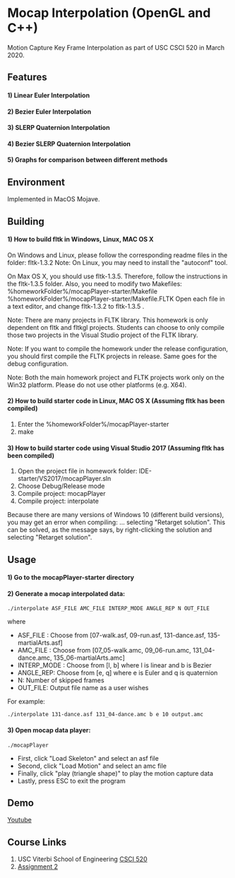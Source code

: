 # Mocap Interpolation (OpenGL and C++)
Motion Capture Key Frame Interpolation as part of USC CSCI 520 in March 2020.

## Features
#### 1) Linear Euler Interpolation
#### 2) Bezier Euler Interpolation
#### 3) SLERP Quaternion Interpolation
#### 4) Bezier SLERP Quaternion Interpolation
#### 5) Graphs for comparison between different methods

## Environment
Implemented in MacOS Mojave.

## Building
#### 1) How to build fltk in Windows, Linux, MAC OS X
On Windows and Linux, please follow the corresponding readme 
files in the folder: fltk-1.3.2
Note: On Linux, you may need to install the "autoconf" tool.

On Max OS X, you should use fltk-1.3.5. Therefore, follow
the instructions in the fltk-1.3.5 folder. Also, you need
to modify two Makefiles:
%homeworkFolder%/mocapPlayer-starter/Makefile
%homeworkFolder%/mocapPlayer-starter/Makefile.FLTK
Open each file in a text editor, and change fltk-1.3.2 to fltk-1.3.5 .

Note: There are many projects in FLTK library. This homework
is only dependent on fltk and fltkgl projects. Students can choose 
to only compile those two projects in the Visual Studio project 
of the FLTK library.

Note: If you want to compile the homework under the release 
configuration, you should first compile the FLTK projects in release. 
Same goes for the debug configuration.

Note: Both the main homework project and FLTK projects work only 
on the Win32 platform. Please do not use other platforms (e.g. X64).

#### 2) How to build starter code in Linux, MAC OS X (Assuming fltk has been compiled)
1) Enter the %homeworkFolder%/mocapPlayer-starter
2) make

#### 3) How to build starter code using Visual Studio 2017 (Assuming fltk has been compiled)
1) Open the project file in homework folder: IDE-starter/VS2017/mocapPlayer.sln
2) Choose Debug/Release mode
3) Compile project: mocapPlayer
4) Compile project: interpolate

Because there are many versions of Windows 10 (different build versions), 
you may get an error when compiling: ... selecting "Retarget solution". 
This can be solved, as the message says, by right-clicking the solution 
and selecting "Retarget solution".


## Usage
#### 1) Go to the mocapPlayer-starter directory

#### 2) Generate a mocap interpolated data:
```
./interpolate ASF_FILE AMC_FILE INTERP_MODE ANGLE_REP N OUT_FILE
```
where
- ASF_FILE :    Choose from [07-walk.asf, 09-run.asf, 131-dance.asf, 135-martialArts.asf]
- AMC_FILE :    Choose from [07_05-walk.amc, 09_06-run.amc, 131_04-dance.amc, 135_06-martialArts.amc]
- INTERP_MODE : Choose from [l, b] where l is linear and b is Bezier
- ANGLE_REP:    Choose from [e, q] where e is Euler and q is quaternion
- N:            Number of skipped frames
- OUT_FILE:     Output file name as a user wishes 

For example:
```
./interpolate 131-dance.asf 131_04-dance.amc b e 10 output.amc
```

#### 3) Open mocap data player:
```
./mocapPlayer
```
- First, click "Load Skeleton" and select an asf file
- Second, click "Load Motion" and select an amc file
- Finally, click "play (triangle shape)" to play the motion capture data
- Lastly, press ESC to exit the program

## Demo
[Youtube](https://youtu.be/lNnSzMqfDFM)

## Course Links
1) USC Viterbi School of Engineering [CSCI 520](http://barbic.usc.edu/cs520-s20/)
2) [Assignment 2](http://barbic.usc.edu/cs520-s20/assign2/)
